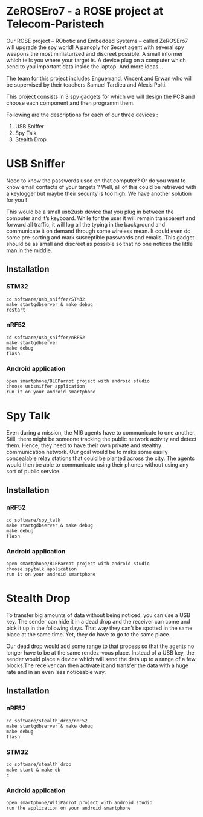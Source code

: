 # ZeROSEro7 - a ROSE project at Telecom-Paristech
Our ROSE project – RObotic and Embedded Systems – called ZeROSEro7 will upgrade the spy world! A panoply for Secret agent with several spy weapons the most miniaturized and discreet possible. A small informer which tells you where your target is. A device plug on a computer which send to you important data inside the laptop. And more ideas…

The team for this project includes Enguerrand, Vincent and Erwan who will be supervised by their teachers Samuel Tardieu and Alexis Polti.

This project consists in 3 spy gadgets for which we will design the PCB and choose each component and then programm them.

Following are the descriptions for each of our three devices :

1. USB Sniffer
2. Spy Talk
3. Stealth Drop

# USB Sniffer
Need to know the passwords used on that computer? Or do you want to know email contacts of your targets ? Well, all of this could be retrieved with a keylogger but maybe their security is too high. We have another solution for you !

This would be a small usb2usb device that you plug in between the computer and it’s keyboard. While for the user it will remain transparent and forward all traffic, it will log all the typing in the background and communicate it on demand through some wireless mean. It could even do some pre-sorting and mark susceptible passwords and emails. This gadget should be as small and discreet as possible so that no one notices the little man in the middle.

## Installation

### STM32
```
cd software/usb_sniffer/STM32
make startgdbserver & make debug
restart
```

### nRF52
```
cd software/usb_sniffer/nRF52
make startgdbserver
make debug
flash
```

### Android application
```
open smartphone/BLEParrot project with android studio
choose usbsniffer application
run it on your android smartphone 
```

# Spy Talk
Even during a mission, the MI6 agents have to communicate to one another. Still, there might be someone tracking the public network activity and detect them. Hence, they need to have their own private and stealthy communication network. Our goal would be to make some easily concealable relay stations that could be planted across the city. The agents would then be able to communicate using their phones without using any sort of public service.

## Installation

### nRF52
```
cd software/spy_talk
make startgdbserver & make debug
make debug
flash
```

### Android application
```
open smartphone/BLEParrot project with android studio
choose spytalk application
run it on your android smartphone 
```


# Stealth Drop
To transfer big amounts of data without being noticed, you can use a USB key. The sender can hide it in a dead drop and the receiver can come and pick it up in the following days. That way they can’t be spotted in the same place at the same time. Yet, they do have to go to the same place.

Our dead drop would add some range to that process so that the agents no longer have to be at the same rendez-vous place. Instead of a USB key, the sender would place a device which will send the data up to a range of a few blocks.The receiver can then activate it and transfer the data with a huge rate and in an even less noticeable way.

## Installation

### nRF52
```
cd software/stealth_drop/nRF52
make startgdbserver & make debug
make debug
flash
```

### STM32
```
cd software/stealth_drop
make start & make db
c
```

### Android application
```
open smartphone/WifiParrot project with android studio
run the application on your android smartphone 
```